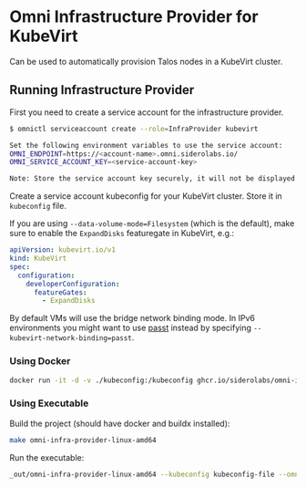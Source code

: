 # Omni Infrastructure Provider for KubeVirt

Can be used to automatically provision Talos nodes in a KubeVirt cluster.

## Running Infrastructure Provider

First you need to create a service account for the infrastructure provider.

```bash
$ omnictl serviceaccount create --role=InfraProvider kubevirt

Set the following environment variables to use the service account:
OMNI_ENDPOINT=https://<account-name>.omni.siderolabs.io/
OMNI_SERVICE_ACCOUNT_KEY=<service-account-key>

Note: Store the service account key securely, it will not be displayed again
```

Create a service account kubeconfig for your KubeVirt cluster.
Store it in `kubeconfig` file.

If you are using `--data-volume-mode=Filesystem` (which is the default), make sure to enable the `ExpandDisks` featuregate in KubeVirt, e.g.:
```yaml
apiVersion: kubevirt.io/v1
kind: KubeVirt
spec:
  configuration:
    developerConfiguration:
      featureGates:
        - ExpandDisks
```

By default VMs will use the bridge network binding mode. In IPv6 environments you might want to use [passt](https://kubevirt.io/user-guide/network/net_binding_plugins/passt/) instead by specifying `--kubevirt-network-binding=passt`.

### Using Docker

```bash
docker run -it -d -v ./kubeconfig:/kubeconfig ghcr.io/siderolabs/omni-infra-provider-kubevirt --kubeconfig-file /kubeconfig --omni-api-endpoint https://<account-name>.omni.siderolabs.io/ --omni-service-account-key <service-account-key> --data-volume-mode=Filesystem
```

### Using Executable

Build the project (should have docker and buildx installed):

```bash
make omni-infra-provider-linux-amd64
```

Run the executable:

```bash
_out/omni-infra-provider-linux-amd64 --kubeconfig kubeconfig-file --omni-api-endpoint https://<account-name>.omni.siderolabs.io/ --omni-service-account-key <service-account-key> --data-volume-mode=Filesystem
```
